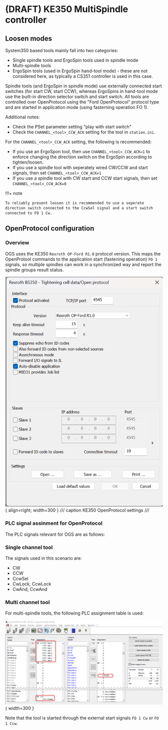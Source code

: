 

# (DRAFT) KE350 MultiSpindle controller

## Loosen modes

System350 based tools mainly fall into two categories:

- Single spindle tools and ErgoSpin tools used in spindle mode
- Multi-spindle tools
- ErgoSpin tools (used in ErgoSpin hand-tool mode) - these are not considered here, as typically a CS351 controller is used in this case.

Spindle tools (and ErgoSpin in spindle mode) use externally connected start switches (for start CW, start CCW), whereas ErgoSpins in hand-tool mode use the built-in direction selector switch and start switch. All tools are controlled over OpenProtocol using the "Ford OpenProtocol" protocol type and are started in application mode (using fasterning operation FO 1).

Additional notes:

- Check the PSet parameter setting "play with start switch"
- Check the `CHANNEL_<tool>_CCW_ACK` setting for the tool in `station.ini`.

For the `CHANNEL_<tool>_CCW_ACK` setting, the following is recommended:

- If you use an ErgoSpon tool, then use `CHANNEL_<tool>_CCW_ACK=1` to enforce changing the direction switch on the ErgoSpin according to tighten/loosen.
- If you use a spindle tool with seperately wired CW/CCW and start signals, then set `CHANNEL_<tool>_CCW_ACK=1`
- If you use a spindle tool with CW start and CCW start signals, then set `CHANNEL_<tool>_CCW_ACK=0`

!!!+ note

    To reliably prevent loosen it is recommended to use a seperate direction switch connected to the CcwSel signal and a start switch connected to FO 1 Cw.

## OpenProtocol configuration

### Overview

OGS uses the KE350 `Rexroth OP-Ford R1.0` protocol version. This maps the
OpenProtool commands to the application start (fastening operation) `FO 1` signals, so multiple spindles can work in a synchronized way and report the
spindle groups result status. 

![KE350 OpenProtocol settings](resources/ke350-openprotocol-settings.png){ align=right; width=300 }
/// caption
KE350 OpenProtocol settings
///

### PLC signal assinment for OpenProtocol

The PLC signals relevant for OGS are as follows:





### Single channel tool

The signals used in this scenario are:

- CW
- CCW
- CcwSel
- CwLock, CcwLock
- CwAnd, CcwAnd

### Multi channel tool

For multi-spindle tools, the following PLC assignment table is used:

![KE350 PLC assignment table](resources/ke350-openprotocol-plc-table.png){ width=300 }

Note that the tool is started through the external start signals `FO 1 Cw` or `FO 1 Ccw`. 
